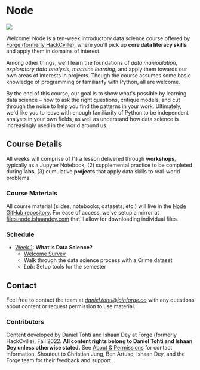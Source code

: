 # Node
![](tools/images/forge-coral-banner.png)

Welcome! Node is a ten-week introductory data science course offered by [Forge (formerly HackCville)](https://joinforge.co/), where you'll pick up **core data literacy skills** and apply them in domains of interest.

Among other things, we'll learn the foundations of *data manipulation*, *exploratory data analysis*, *machine learning*, and apply them towards our own areas of interests in projects. Though the course assumes some basic knowledge of programming or familiarity with Python, all are welcome.

By the end of this course, our goal is to show what's possible by learning data science – how to ask the right questions, critique models, and cut through the noise to help you find the patterns in your work. Ultimately, we'd like you to leave with enough familiarity of Python to be independent analysts in your own fields, as well as understand how data science is increasingly used in the world around us.

## Course Details 
All weeks will comprise of (1) a lesson delivered through **workshops**, typically as a Jupyter Notebook, (2) supplemental practice to be completed during **labs**, (3) cumulative **projects** that apply data skills to real-world problems. 

### Course Materials
All course material (slides, notebooks, datasets, etc.) will live in the [Node GitHub repository](https://github.com/dt3zjy/node). For ease of access, we've setup a mirror at [files.node.ishaandey.com](https://files.node.ishaandey.com/) that'll allow for downloading individual files.

### Schedule
- [Week 1](./week-1): **What is Data Science?** 
    - [Welcome Survey](https://forms.gle/rNWabuQsRDWTXhxB8)
    - Walk through the data science process with a Crime dataset
    - *Lab*: Setup tools for the semester
<!--
- [Week 2](./week-2): **Panda, Panda, Panda** 
    - What is a DataFrame? Learn the lingo of Pandas with masks, chaining, and groupbys
    - *Lab*: Develop business insights with Gap sales data
    - [Project 1](projects/project-1/): Data Ethics
- [Week 3](./week-3): **Everything Data Wrangling** 
    - Handle irregular data types and aggregate data from several sources
    - *Lab*: Develop business insights with Gap sales data
- [Week 4](./week-4): **Show, Don't Tell** 
    - Let your audience explore with you by building dynamic visualizations of the Seattle rental market
    - *Lab*: Practice end-to-end EDA
- [Week 5](./week-5): **DevOps 101** 
    - Learn industry-level practices for collaborating & publishing work: command line, git, and virtual environments
    - *Lab*: Write whimsical five-word stories with Git
    - [Project 2](projects/project-2/): Work in teams to produce exciting visuals to a non-technical audience 
- [Week 6](./week-6): **I, Robot** 
    - A conceptual introduction to AI and ML. Identify applications and build an intuition for the ML pipeline
    - *Lab*: Start the ML pipeline to predict Node student majors
- [Week 7](./week-7): **Breaking the Black Box** 
    - A visual dive into some classification methods: decision trees and k-nearest neighbors
    - *Lab*: Understand model behavior with explainable machine learning
- [Week 8](./week-8): **More Than Just Accuracy** 
    - Critically evaluate model performance through an animated approach
    - *[Project 3](./project-3) (Option 1)*: Compete with your peers on Kaggle to build the best model
- [Week 9](./week-9): **Beyond ML** 
    - Explore topics ranging from APIs, NLP, web scraping & more, taught by our PCs
    - *[Project 3](./project-3) (Option 2)*: Learn something on your own, and publish an article on Medium!
- [Week 10](./week-10): **Show and Tell** 
    - Show off your work! Show us anything you've made this semester, and we'll present what we're excited about, too.
-->
## Contact
Feel free to contact the team at *daniel.tohti@joinforge.co* with any questions about content or request permission to use material.

### Contributors
Content developed by Daniel Tohti and Ishaan Dey at Forge (formerly HackCville), Fall 2022. **All content rights belong to Daniel Tohti and Ishaan Dey unless otherwise stated.** See [About & Permissions](tools/about/ABOUT.md) for contact information. Shoutout to Christian Jung, Ben Artuso, Ishaan Dey, and the Forge team for their feedback and support.
